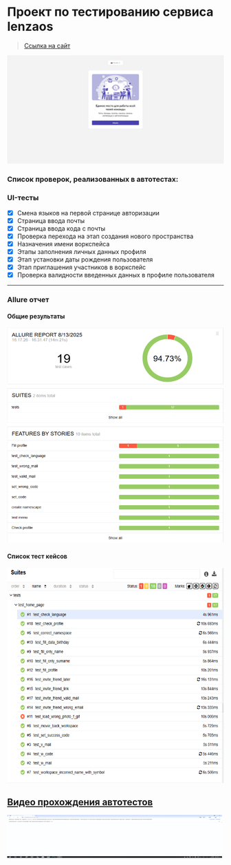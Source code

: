 <h1> Проект по тестированию сервиса lenzaos</h1>

> <a target="_blank" href="https://auth.lenzaos.com/">Ссылка на сайт</a>

![This is an image](pages/lenzaos.png)

<h3> Список проверок, реализованных в автотестах:</h3>

### UI-тесты

- [x] Смена языков на первой странице авторизации
- [x] Страница ввода почты
- [x] Страница ввода кода с почты
- [x] Проверка перехода на этап создания нового пространства
- [x] Назначения имени воркспейса
- [x] Этапы заполнения личных данных профиля
- [x] Этап установки даты рождения пользователя
- [x] Этап приглашения участников в воркспейс
- [x] Проверка валидности введенных данных в профиле пользователя

----

### Allure отчет

#### Общие результаты

<img alt="This is an image" height="500" src="pages/allure1.png" width="1000"/>

#### Список тест кейсов

<img alt="This is an image" height="500" src="pages/allure3.png" width="1000"/>

## [Видео прохождения автотестов](pages/allure.gif)

<img alt="This is an gif" height="100" src="pages/allure.gif" width="500"/>